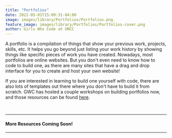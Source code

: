 ```yaml
---
title: "Portfolios"
date: 2022-05-01T15:09:31-04:00
image: images/library/Portfolios/Portfolios.png
feature_image: images/library/Portfolios/Portfolios-cover.png
author: Girls Who Code at UNCC
---
```


A portfolio is a compilation of things that show your previous work, projects, skills, etc. It helps you go beyond just listing your work history by showing things like specific pieces of work you have created. Nowadays, most portfolios are online websites. But you don't even need to know how to code to build one, as there are many sites that have a drag and drop interface for you to create and host your own website!

If you are interested in learning to build one yourself with code, there are also lots of templates out there where you don't have to build it from scratch. GWC has hosted a couple workshops on building portfolios now, and those resources can be found [here](https://docs.google.com/document/d/1fUOufYgRbcGCmlwe0PDt1L7SaFI-rOlK-KjRlsTU5cs/edit?usp=sharing).

&nbsp;

---
#### More Resources Coming Soon!

---